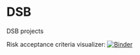 # DSB
DSB projects

Risk acceptance criteria visualizer: [![Binder](https://mybinder.org/badge_logo.svg)](https://mybinder.org/v2/gh/Freeyolo/DSB/main)
